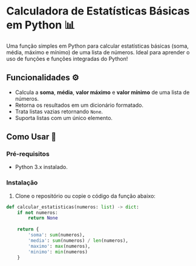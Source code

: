 # Calculadora de Estatísticas Básicas em Python 📊

Uma função simples em Python para calcular estatísticas básicas (soma, média, máximo e mínimo) de uma lista de números. Ideal para aprender o uso de funções e funções integradas do Python!

## Funcionalidades ⚙️

- Calcula a **soma**, **média**, **valor máximo** e **valor mínimo** de uma lista de números.
- Retorna os resultados em um dicionário formatado.
- Trata listas vazias retornando `None`.
- Suporta listas com um único elemento.

## Como Usar 🚀

### Pré-requisitos
- Python 3.x instalado.

### Instalação
1. Clone o repositório ou copie o código da função abaixo:

```python
def calcular_estatisticas(numeros: list) -> dict:
    if not numeros:
        return None
    
    return {
        'soma': sum(numeros),
        'media': sum(numeros) / len(numeros),
        'maximo': max(numeros),
        'minimo': min(numeros)
    }